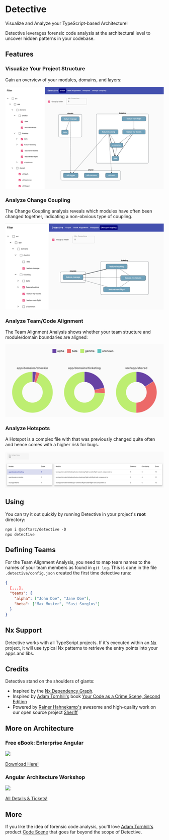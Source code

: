 # Detective

Visualize and Analyze your TypeScript-based Architecture!

Detective leverages forensic code analysis at the architectural level to uncover hidden patterns in your codebase.

## Features

### Visualize Your Project Structure 

Gain an overview of your modules, domains, and layers:

![Visualize your project structure](./docs/domains-detail.png)

### Analyze Change Coupling 

The Change Coupling analysis reveals which modules have often been changed together, indicating a non-obvious type of coupling.

![Change Coupling](./docs/change-coupling.png)

### Analyze Team/Code Alignment 

The Team Alignment Analysis shows whether your team structure and module/domain boundaries are aligned:

![Team Alignment](./docs/team-alignment.png)

### Analyze Hotspots 

A Hotspot is a complex file with that was previously changed quite often and hence comes with a higher risk for bugs. 

![Hotspots](./docs/hotspots.png)

## Using

You can try it out quickly by running Detective in your project's **root** directory:

```shell
npm i @softarc/detective -D
npx detective
```

## Defining Teams

For the Team Alignment Analysis, you need to map team names to the names of your team members as found in ``git log``. This is done in the file `.detective/config.json` created the first time detective runs:

```json
{
  [...].
  "teams": {
    "alpha": ["John Doe", "Jane Doe"],
    "beta": ["Max Muster", "Susi Sorglos"]
  }
}
```

## Nx Support

Detective works with all TypeScript projects. If it's executed within an [Nx](https://nx.dev/) project, it will use typical Nx patterns to retrieve the entry points into your apps and libs.

## Credits

Detective stand on the shoulders of giants:

- Inspired by the [Nx Dependency Graph](https://nx.dev/).
- Inspired by [Adam Tornhill's](https://x.com/AdamTornhill) book [Your Code as a Crime Scene, Second Edition](https://pragprog.com/titles/atcrime2/your-code-as-a-crime-scene-second-edition/)
- Powered by [Rainer Hahnekamp's](https://x.com/rainerhahnekamp) awesome and high-quality work on our open source project [Sheriff](https://softarc-consulting.github.io/sheriff/)

<h2>More on Architecture</h2>
  <div class="book">
    <h3>Free eBook: Enterprise Angular</h3>
    <p>
      <a 
        href="https://www.angulararchitects.io/en/ebooks/micro-frontends-and-moduliths-with-angular/"
      >
        <img
          class="book-img"
          height="300"
          src="https://www.angulararchitects.io/wp-content/uploads/2024/01/cover-6th-small.png"
        />
      </a>
    </p>
    <p>
      <a
        href="https://www.angulararchitects.io/en/ebooks/micro-frontends-and-moduliths-with-angular/"
        >Download Here!</a
      >
    </p>
  </div>
  <div class="workshop">
    <h3>Angular Architecture Workshop</h3>
    <p>
      <a
        href="https://www.angulararchitects.io/en/training/advanced-angular-architecture-workshop/"
      >
        <img
          class="workshop-img"
          height="300"
          src="https://www.angulararchitects.io/wp-content/uploads/2023/07/sujet-en.jpg"
        />
      </a>
    </p>
    <p>
      <a
        href="https://www.angulararchitects.io/en/training/advanced-angular-architecture-workshop/"
        >All Details & Tickets!</a
      >
    </p>
  </div>

## More

If you like the idea of forensic code analysis, you'll love [Adam Tornhill's](https://x.com/AdamTornhill) product [Code Scene](https://codescene.com/) that goes far beyond the scope of Detective.